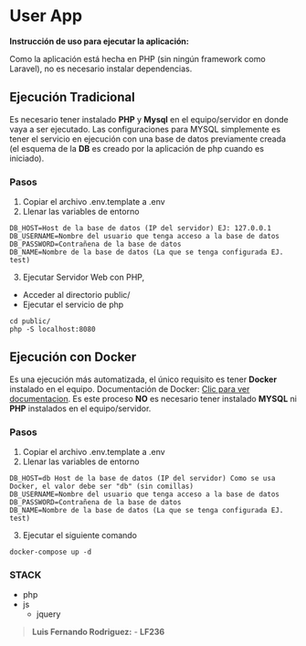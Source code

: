 # User App

**Instrucción de uso para ejecutar la aplicación:**

Como la aplicación está hecha en PHP (sin ningún framework como Laravel), no es necesario instalar dependencias.

## Ejecución Tradicional
Es necesario tener instalado **PHP** y **Mysql** en el equipo/servidor en donde vaya a ser ejecutado.
Las configuraciones para MYSQL simplemente es tener el servicio en ejecución con una base de datos previamente creada (el esquema de la **DB** es creado por  la aplicación de php cuando es iniciado).
### Pasos
1. Copiar el archivo .env.template a .env
2. Llenar las variables de entorno
```
DB_HOST=Host de la base de datos (IP del servidor) EJ: 127.0.0.1
DB_USERNAME=Nombre del usuario que tenga acceso a la base de datos
DB_PASSWORD=Contrañena de la base de datos
DB_NAME=Nombre de la base de datos (La que se tenga configurada EJ. test)
```
3. Ejecutar Servidor Web con PHP,
- Acceder al directorio public/
- Ejecutar el servicio de php
```
cd public/
php -S localhost:8080
```

## Ejecución con Docker
Es una ejecución más automatizada, el único requisito es tener **Docker** instalado en el equipo.
Documentación de Docker: [Clic para ver documentacion](https://www.docker.com/).
Es este proceso **NO** es necesario tener instalado **MYSQL** ni **PHP** instalados en el equipo/servidor.

### Pasos
1. Copiar el archivo .env.template a .env
2. Llenar las variables de entorno
```
DB_HOST=db Host de la base de datos (IP del servidor) Como se usa Docker, el valor debe ser "db" (sin comillas)
DB_USERNAME=Nombre del usuario que tenga acceso a la base de datos
DB_PASSWORD=Contrañena de la base de datos
DB_NAME=Nombre de la base de datos (La que se tenga configurada EJ. test)
```
3. Ejecutar el siguiente comando
```
docker-compose up -d
```

### STACK
- php
- js
	- jquery

> **Luis Fernando Rodriguez:** - **LF236** 